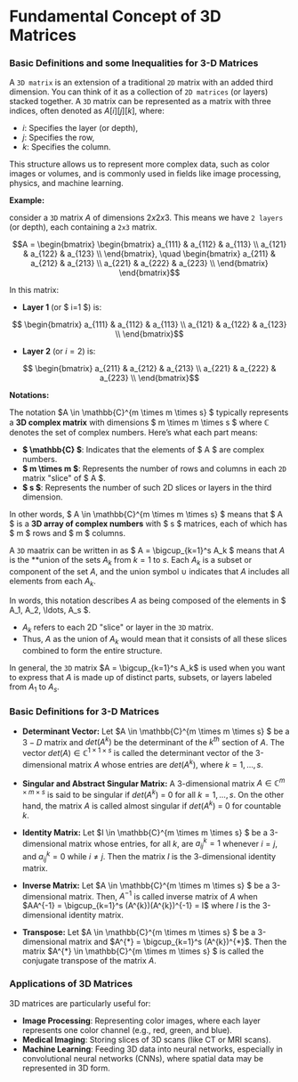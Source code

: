 # Fundamental Concept of 3D Matrices

### Basic Definitions and some Inequalities for 3-D Matrices
A `3D matrix` is an extension of a traditional `2D` matrix with an added third dimension. You can think of it as a collection of `2D matrices` (or layers)
stacked together. A `3D` matrix can be represented as a matrix with three indices, often denoted as $A[i][j][k]$, where:
- $i$: Specifies the layer (or depth),
- $j$: Specifies the row,
- $k$: Specifies the column.

This structure allows us to represent more complex data, such as color images or volumes, and is commonly used in fields like image processing, physics,
and machine learning.

**Example:**

consider a `3D` matrix $A$ of dimensions $2 x 2 x 3$. This means we have `2 layers` (or depth), each containing a `2x3` matrix.

```math
A = 
\begin{bmatrix}
\begin{bmatrix}
a_{111} & a_{112} & a_{113} \\
a_{121} & a_{122} & a_{123} \\
\end{bmatrix},
\quad
\begin{bmatrix}
a_{211} & a_{212} & a_{213} \\
a_{221} & a_{222} & a_{223} \\
\end{bmatrix}
\end{bmatrix}
```


In this matrix:

- **Layer 1** (or $ i=1 $) is:
```math
  \begin{bmatrix}
  a_{111} & a_{112} & a_{113} \\
  a_{121} & a_{122} & a_{123} \\
  \end{bmatrix}
```


- **Layer 2** (or $i=2$) is:
```math
  \begin{bmatrix}
  a_{211} & a_{212} & a_{213} \\
  a_{221} & a_{222} & a_{223} \\
  \end{bmatrix}
```


**Notations:**

The notation $A \in \mathbb{C}^{m \times m \times s} $ typically represents a **3D complex matrix** with dimensions $ m \times m \times s $ 
where $\mathbb{C}$ denotes the set of complex numbers. Here’s what each part means:

- **$ \mathbb{C} $**: Indicates that the elements of $ A $ are complex numbers.
- **$ m \times m $**: Represents the number of rows and columns in each `2D` matrix "slice" of $ A $.
- **$ s $**: Represents the number of such 2D slices or layers in the third dimension.

In other words, $ A \in \mathbb{C}^{m \times m \times s} $ means that $ A $ is a **3D array of complex numbers** with $ s $ matrices, 
each of which has $ m $ rows and $ m $ columns.


A `3D` maatrix can be written in as $ A = \bigcup_{k=1}^s A_k $ means that $A$ is the **union of the sets $A_{k}$ from $k = 1$ to $s$. Each $A_{k}$ is a subset or component
of the set $A$, and the union symbol $\cup$ indicates that $A$ includes all elements from each $A_{k}$.


In words, this notation describes $A$ as being composed of the elements in $ A_1, A_2, \ldots, A_s $.

- $A_k$ refers to each 2D "slice" or layer in the `3D` matrix.
- Thus, $A$ as the union of $A_k$ would mean that it consists of all these slices combined to form the entire structure.


In general, the `3D` matrix $A = \bigcup_{k=1}^s A_k$ is used when you want to express that $A$ is made up of distinct parts, subsets, 
or layers labeled from $A_1$ to $A_s$.



### Basic Definitions for 3-D Matrices
- **Determinant Vector:** Let $A \in \mathbb{C}^{m \times m \times s} $ be a $3-D$ matrix and $det(A^{k})$ be the determinant of the $k^{th}$ section of $A$.
The vector $det(A) \in \mathbb{C}^{1 \times 1 \times s}$ is called the determinant vector of the 3-dimensional matrix $A$ whose entries are
$det(A^{k})$, where $k = 1,...,s$.


- **Singular and Abstract Singular Matrix:** A 3-dimensional matrix $A \in \mathbb{C}^{m \times m \times s}$ is said to be singular if $det(A^{k})$ = 0 for all
$k = 1,...,s$. On the other hand, the matrix $A$ is called almost singular if $det(A^{k})$ = 0 for countable $k$.


- **Identity Matrix:** Let $I \in \mathbb{C}^{m \times m \times s} $ be a 3-dimensional matrix whose entries, for all $k$, are $a^{k}_{ij} =  1$ whenever
$i = j$, and $a^{k}_{ij} =  0$ while $i \neq j$. Then the matrix $I$ is the 3-dimensional identity matrix.


- **Inverse Matrix:** Let $A \in \mathbb{C}^{m \times m \times s} $ be a 3-dimensional matrix. Then, $A^{-1}$ is called inverse matrix of $A$ when
$AA^{-1} = \bigcup_{k=1}^s (A^{k})(A^{k})^{-1} = I$ where $I$ is the 3-dimensional identity matrix.

- **Transpose:** Let $A \in \mathbb{C}^{m \times m \times s} $ be a 3-dimensional matrix and $A^{*} = \bigcup_{k=1}^s (A^{k})^{*}$. Then the matrix 
$A^{*} \in \mathbb{C}^{m \times m \times s} $ is called the conjugate transpose of the matrix $A$.

  

### Applications of 3D Matrices
3D matrices are particularly useful for:
- **Image Processing**: Representing color images, where each layer represents one color channel (e.g., red, green, and blue).
- **Medical Imaging**: Storing slices of 3D scans (like CT or MRI scans).
- **Machine Learning**: Feeding 3D data into neural networks, especially in convolutional neural networks (CNNs), where spatial data may be represented in 3D form.



  











































